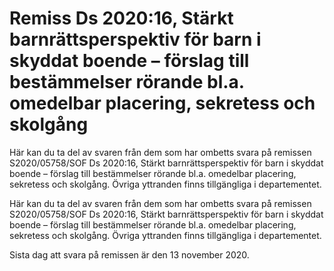 # Remiss Ds 2020:16, Stärkt barnrättsperspektiv för barn i skyddat boende – förslag till bestämmelser rörande bl.a. omedelbar placering, sekretess och skolgång

Här kan du ta del av svaren från dem som har ombetts svara på remissen S2020/05758/SOF Ds 2020:16, Stärkt barnrättsperspektiv för barn i skyddat boende – förslag till bestämmelser rörande bl.a. omedelbar placering, sekretess och skolgång. Övriga yttranden finns tillgängliga i departementet.

Här kan du ta del av svaren från dem som har ombetts svara på remissen S2020/05758/SOF Ds 2020:16, Stärkt barnrättsperspektiv för barn i skyddat boende – förslag till bestämmelser rörande bl.a. omedelbar placering, sekretess och skolgång. Övriga yttranden finns tillgängliga i departementet.

Sista dag att svara på remissen är den 13 november 2020.
